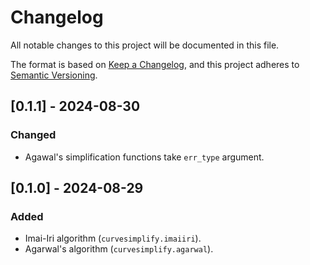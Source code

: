 # Changelog

All notable changes to this project will be documented in this file.

The format is based on [Keep a Changelog](https://keepachangelog.com/en/1.1.0/),
and this project adheres to [Semantic Versioning](https://semver.org/spec/v2.0.0.html).

## [0.1.1] - 2024-08-30

### Changed

- Agawal's simplification functions take `err_type` argument.

## [0.1.0] - 2024-08-29

### Added

- Imai-Iri algorithm (`curvesimplify.imaiiri`).
- Agarwal's algorithm (`curvesimplify.agarwal`).
